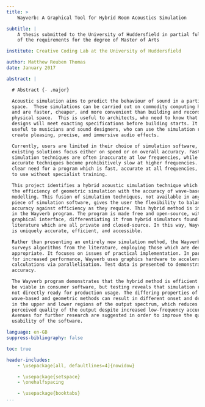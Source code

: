 ```yaml
---
title: >
    Wayverb: A Graphical Tool for Hybrid Room Acoustics Simulation

subtitle: |
    A thesis submitted to the University of Huddersfield in partial fulfilment
    of the requirements for the degree of Master of Arts

institute: Creative Coding Lab at the University of Huddersfield

author: Matthew Reuben Thomas
date: January 2017

abstract: |

  # Abstract {- .major}

  Acoustic simulation aims to predict the behaviour of sound in a particular
  space.  These simulations can be carried out on commodity computing hardware,
  and are faster, cheaper, and more convenient than building and recording a
  physical space.  This is useful to architects, who need to know that their
  designs will meet exacting specifications before building starts. It is also
  useful to musicians and sound designers, who can use the simulation results to
  create pleasing, precise, and immersive audio effects.

  Currently, users are limited in their choice of simulation software, as
  existing solutions focus either on speed or on overall accuracy. Fast
  simulation techniques are often inaccurate at low frequencies, while more
  accurate techniques become prohibitively slow at higher frequencies. There is a
  clear need for a program which is fast, accurate at all frequencies, and easy
  to use without specialist training.

  This project identifies a hybrid acoustic simulation technique which combines
  the efficiency of geometric simulation with the accuracy of wave-based
  modelling. This fusion of simulation techniques, not available in any existing
  piece of simulation software, gives the user the flexibility to balance
  accuracy against efficiency as they require. This hybrid method is implemented
  in the Wayverb program. The program is made free and open-source, with a simple
  graphical interface, differentiating it from hybrid simulators found in the
  literature which are all private and closed-source. In this way, Wayverb
  is uniquely accurate, efficient, and accessible.

  Rather than presenting an entirely new simulation method, the Wayverb project
  surveys algorithms from the literature, employing those which are deemed most
  appropriate. It focuses on issues of practical implementation. In particular,
  for increased performance, Wayverb uses graphics hardware to accelerate
  calculations via parallelisation. Test data is presented to demonstrate
  accuracy.

  The Wayverb program demonstrates that the hybrid method is efficient enough to
  be viable in consumer software, but testing reveals that simulation results are
  not directly ready for production usage. The differing properties of the
  wave-based and geometric methods can result in different onset and decay times
  in the upper and lower regions of the output spectrum, which reduces the
  perceived quality of the output despite increased low-frequency accuracy.
  Avenues for further research are suggested in order to improve the quality and
  usability of the software.

language: en-GB
suppress-bibliography: false

toc: true

header-includes:
    - \usepackage[all, defaultlines=4]{nowidow}

    - \usepackage{setspace}
    - \onehalfspacing

    - \usepackage{booktabs}
...
```


<!--
header-includes:
    - \usepackage[all, defaultlines]{nowidow}
-->
